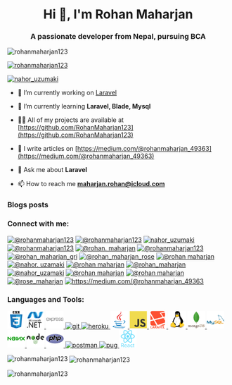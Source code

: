 <h1 align="center">Hi 👋, I'm Rohan Maharjan</h1>
<h3 align="center">A passionate developer from Nepal, pursuing BCA</h3>

<p align="left"> <img src="https://komarev.com/ghpvc/?username=rohanmaharjan123&label=Profile%20views&color=0e75b6&style=flat" alt="rohanmaharjan123" /> </p>

<p align="left"> <a href="https://github.com/ryo-ma/github-profile-trophy"><img src="https://github-profile-trophy.vercel.app/?username=rohanmaharjan123" alt="rohanmaharjan123" /></a> </p>

<p align="left"> <a href="https://twitter.com/nahor_uzumaki" target="blank"><img src="https://img.shields.io/twitter/follow/nahor_uzumaki?logo=twitter&style=for-the-badge" alt="nahor_uzumaki" /></a> </p>

- 🔭 I’m currently working on [Laravel](https://github.com/RohanMaharjan123/Laravel_E-commerce_Project)

- 🌱 I’m currently learning **Laravel, Blade, Mysql**

- 👨‍💻 All of my projects are available at [https://github.com/RohanMaharjan123](https://github.com/RohanMaharjan123)

- 📝 I write articles on [https://medium.com/@rohanmaharjan_49363](https://medium.com/@rohanmaharjan_49363)

- 💬 Ask me about **Laravel**

- 📫 How to reach me **maharjan.rohan@icloud.com**

### Blogs posts
<!-- BLOG-POST-LIST:START -->
<!-- BLOG-POST-LIST:END -->

<h3 align="left">Connect with me:</h3>
<p align="left">
<a href="https://codepen.io/@rohanmaharjan123" target="blank"><img align="center" src="https://raw.githubusercontent.com/rahuldkjain/github-profile-readme-generator/master/src/images/icons/Social/codepen.svg" alt="@rohanmaharjan123" height="30" width="40" /></a>
<a href="https://dev.to/@rohanmaharjan123" target="blank"><img align="center" src="https://raw.githubusercontent.com/rahuldkjain/github-profile-readme-generator/master/src/images/icons/Social/devto.svg" alt="@rohanmaharjan123" height="30" width="40" /></a>
<a href="https://twitter.com/nahor_uzumaki" target="blank"><img align="center" src="https://raw.githubusercontent.com/rahuldkjain/github-profile-readme-generator/master/src/images/icons/Social/twitter.svg" alt="nahor_uzumaki" height="30" width="40" /></a>
<a href="https://linkedin.com/in/@rohanmaharjan123" target="blank"><img align="center" src="https://raw.githubusercontent.com/rahuldkjain/github-profile-readme-generator/master/src/images/icons/Social/linked-in-alt.svg" alt="@rohanmaharjan123" height="30" width="40" /></a>
<a href="https://stackoverflow.com/users/@rohan. maharjan" target="blank"><img align="center" src="https://raw.githubusercontent.com/rahuldkjain/github-profile-readme-generator/master/src/images/icons/Social/stack-overflow.svg" alt="@rohan. maharjan" height="30" width="40" /></a>
<a href="https://codesandbox.com/@rohanmaharjan123" target="blank"><img align="center" src="https://raw.githubusercontent.com/rahuldkjain/github-profile-readme-generator/master/src/images/icons/Social/codesandbox.svg" alt="@rohanmaharjan123" height="30" width="40" /></a>
<a href="https://kaggle.com/@rohan_maharjan_gri" target="blank"><img align="center" src="https://raw.githubusercontent.com/rahuldkjain/github-profile-readme-generator/master/src/images/icons/Social/kaggle.svg" alt="@rohan_maharjan_gri" height="30" width="40" /></a>
<a href="https://instagram.com/@rohan_maharjan_rose" target="blank"><img align="center" src="https://raw.githubusercontent.com/rahuldkjain/github-profile-readme-generator/master/src/images/icons/Social/instagram.svg" alt="@rohan_maharjan_rose" height="30" width="40" /></a>
<a href="https://dribbble.com/@rohan maharjan" target="blank"><img align="center" src="https://raw.githubusercontent.com/rahuldkjain/github-profile-readme-generator/master/src/images/icons/Social/dribbble.svg" alt="@rohan maharjan" height="30" width="40" /></a>
<a href="https://www.behance.net/@nahor. uzamaki" target="blank"><img align="center" src="https://raw.githubusercontent.com/rahuldkjain/github-profile-readme-generator/master/src/images/icons/Social/behance.svg" alt="@nahor. uzamaki" height="30" width="40" /></a>
<a href="https://medium.com/@rohan maharjan" target="blank"><img align="center" src="https://raw.githubusercontent.com/rahuldkjain/github-profile-readme-generator/master/src/images/icons/Social/medium.svg" alt="@rohan maharjan" height="30" width="40" /></a>
<a href="https://www.codechef.com/users/@rohan_maharjan" target="blank"><img align="center" src="https://cdn.jsdelivr.net/npm/simple-icons@3.1.0/icons/codechef.svg" alt="@rohan_maharjan" height="30" width="40" /></a>
<a href="https://www.hackerrank.com/@nahor_uzamaki" target="blank"><img align="center" src="https://raw.githubusercontent.com/rahuldkjain/github-profile-readme-generator/master/src/images/icons/Social/hackerrank.svg" alt="@nahor_uzamaki" height="30" width="40" /></a>
<a href="https://www.leetcode.com/@rohan maharjan" target="blank"><img align="center" src="https://raw.githubusercontent.com/rahuldkjain/github-profile-readme-generator/master/src/images/icons/Social/leet-code.svg" alt="@rohan maharjan" height="30" width="40" /></a>
<a href="https://www.hackerearth.com/@rohan maharjan" target="blank"><img align="center" src="https://raw.githubusercontent.com/rahuldkjain/github-profile-readme-generator/master/src/images/icons/Social/hackerearth.svg" alt="@rohan maharjan" height="30" width="40" /></a>
<a href="https://www.topcoder.com/members/@rose_maharjan" target="blank"><img align="center" src="https://raw.githubusercontent.com/rahuldkjain/github-profile-readme-generator/master/src/images/icons/Social/topcoder.svg" alt="@rose_maharjan" height="30" width="40" /></a>
<a href="/https://medium.com/@rohanmaharjan_49363" target="blank"><img align="center" src="https://raw.githubusercontent.com/rahuldkjain/github-profile-readme-generator/master/src/images/icons/Social/rss.svg" alt="https://medium.com/@rohanmaharjan_49363" height="30" width="40" /></a>
</p>

<h3 align="left">Languages and Tools:</h3>
<p align="left"><img src="https://raw.githubusercontent.com/devicons/devicon/master/icons/css3/css3-original-wordmark.svg" alt="css3" width="40" height="40"/> </a> <a href="https://dotnet.microsoft.com/" target="_blank" rel="noreferrer"> <img src="https://raw.githubusercontent.com/devicons/devicon/master/icons/dot-net/dot-net-original-wordmark.svg" alt="dotnet" width="40" height="40"/> </a> <a href="https://expressjs.com" target="_blank" rel="noreferrer"> <img src="https://raw.githubusercontent.com/devicons/devicon/master/icons/express/express-original-wordmark.svg" alt="express" width="40" height="40"/> </a> <a href="https://git-scm.com/" target="_blank" rel="noreferrer"> <img src="https://www.vectorlogo.zone/logos/git-scm/git-scm-icon.svg" alt="git" width="40" height="40"/> </a> <a href="https://heroku.com" target="_blank" rel="noreferrer"> <img src="https://www.vectorlogo.zone/logos/heroku/heroku-icon.svg" alt="heroku" width="40" height="40"/> </a> <a href="https://www.java.com" target="_blank" rel="noreferrer"> <img src="https://raw.githubusercontent.com/devicons/devicon/master/icons/java/java-original.svg" alt="java" width="40" height="40"/> </a> <a href="https://developer.mozilla.org/en-US/docs/Web/JavaScript" target="_blank" rel="noreferrer"> <img src="https://raw.githubusercontent.com/devicons/devicon/master/icons/javascript/javascript-original.svg" alt="javascript" width="40" height="40"/> </a> <a href="https://laravel.com/" target="_blank" rel="noreferrer"> <img src="https://raw.githubusercontent.com/devicons/devicon/master/icons/laravel/laravel-plain-wordmark.svg" alt="laravel" width="40" height="40"/> </a> <a href="https://www.linux.org/" target="_blank" rel="noreferrer"> <img src="https://raw.githubusercontent.com/devicons/devicon/master/icons/linux/linux-original.svg" alt="linux" width="40" height="40"/> </a> <a href="https://www.mongodb.com/" target="_blank" rel="noreferrer"> <img src="https://raw.githubusercontent.com/devicons/devicon/master/icons/mongodb/mongodb-original-wordmark.svg" alt="mongodb" width="40" height="40"/> </a> <a href="https://www.mysql.com/" target="_blank" rel="noreferrer"> <img src="https://raw.githubusercontent.com/devicons/devicon/master/icons/mysql/mysql-original-wordmark.svg" alt="mysql" width="40" height="40"/> </a> <a href="https://www.nginx.com" target="_blank" rel="noreferrer"> <img src="https://raw.githubusercontent.com/devicons/devicon/master/icons/nginx/nginx-original.svg" alt="nginx" width="40" height="40"/> </a> <a href="https://nodejs.org" target="_blank" rel="noreferrer"> <img src="https://raw.githubusercontent.com/devicons/devicon/master/icons/nodejs/nodejs-original-wordmark.svg" alt="nodejs" width="40" height="40"/> </a> <a href="https://www.php.net" target="_blank" rel="noreferrer"> <img src="https://raw.githubusercontent.com/devicons/devicon/master/icons/php/php-original.svg" alt="php" width="40" height="40"/> </a> <a href="https://postman.com" target="_blank" rel="noreferrer"> <img src="https://www.vectorlogo.zone/logos/getpostman/getpostman-icon.svg" alt="postman" width="40" height="40"/> </a> <a href="https://pugjs.org" target="_blank" rel="noreferrer"> <img src="https://cdn.worldvectorlogo.com/logos/pug.svg" alt="pug" width="40" height="40"/> </a> <a href="https://www.python.org" target="_blank" rel="noreferrer"> <a href="https://reactjs.org/" target="_blank" rel="noreferrer"> <img src="https://raw.githubusercontent.com/devicons/devicon/master/icons/react/react-original-wordmark.svg" alt="react" width="40" height="40"/> </a></p>

<p><img align="left" src="https://github-readme-stats.vercel.app/api/top-langs?username=rohanmaharjan123&show_icons=true&locale=en&layout=compact" alt="rohanmaharjan123" /></p>

<p>&nbsp;<img align="center" src="https://github-readme-stats.vercel.app/api?username=rohanmaharjan123&show_icons=true&locale=en" alt="rohanmaharjan123" /></p>

<p><img align="center" src="https://github-readme-streak-stats.herokuapp.com/?user=rohanmaharjan123&" alt="rohanmaharjan123" /></p>

